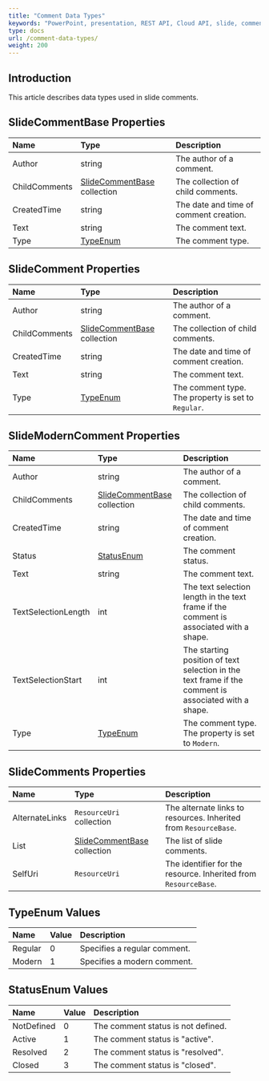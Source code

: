 ```yaml
---
title: "Comment Data Types"
keywords: "PowerPoint, presentation, REST API, Cloud API, slide, comment, author"
type: docs
url: /comment-data-types/
weight: 200
---
```


## **Introduction**

This article describes data types used in slide comments.

## **SlideCommentBase Properties**
|**Name**|**Type**|**Description**|
| :- | :- | :- |
|Author|string|The author of a comment.|
|ChildComments|[SlideCommentBase](/slides/comment-data-types/#slidecommentbase-properties) collection|The collection of child comments.|
|CreatedTime|string|The date and time of comment creation.|
|Text|string|The comment text.|
|Type|[TypeEnum](/slides/comment-data-types/#typeenum-values)|The comment type.|

## **SlideComment Properties**
|**Name**|**Type**|**Description**|
| :- | :- | :- |
|Author|string|The author of a comment.|
|ChildComments|[SlideCommentBase](/slides/comment-data-types/#slidecommentbase-properties) collection|The collection of child comments.|
|CreatedTime|string|The date and time of comment creation.|
|Text|string|The comment text.|
|Type|[TypeEnum](/slides/comment-data-types/#typeenum-values)|The comment type. The property is set to `Regular`.|

## **SlideModernComment Properties**
|**Name**|**Type**|**Description**|
| :- | :- | :- |
|Author|string|The author of a comment.|
|ChildComments|[SlideCommentBase](/slides/comment-data-types/#slidecommentbase-properties) collection|The collection of child comments.|
|CreatedTime|string|The date and time of comment creation.|
|Status|[StatusEnum](/slides/comment-data-types/#statusenum-values)|The comment status.|
|Text|string|The comment text.|
|TextSelectionLength|int|The text selection length in the text frame if the comment is associated with a shape.|
|TextSelectionStart|int|The starting position of text selection in the text frame if the comment is associated with a shape.|
|Type|[TypeEnum](/slides/comment-data-types/#typeenum-values)|The comment type. The property is set to `Modern`.|

## **SlideComments Properties**
|**Name**|**Type**|**Description**|
| :- | :- | :- |
|AlternateLinks|`ResourceUri` collection|The alternate links to resources. Inherited from `ResourceBase`.|
|List|[SlideCommentBase](/slides/comment-data-types/#slidecommentbase-properties) collection|The list of slide comments.|
|SelfUri|`ResourceUri`|The identifier for the resource. Inherited from `ResourceBase`.|

## **TypeEnum Values**
|**Name**|**Value**|**Description**|
| :- | :- | :- |
|Regular|0|Specifies a regular comment.|
|Modern|1|Specifies a modern comment.|

## **StatusEnum Values**
|**Name**|**Value**|**Description**|
| :- | :- | :- |
|NotDefined|0|The comment status is not defined.|
|Active|1|The comment status is "active".|
|Resolved|2|The comment status is "resolved".|
|Closed|3|The comment status is "closed".|
